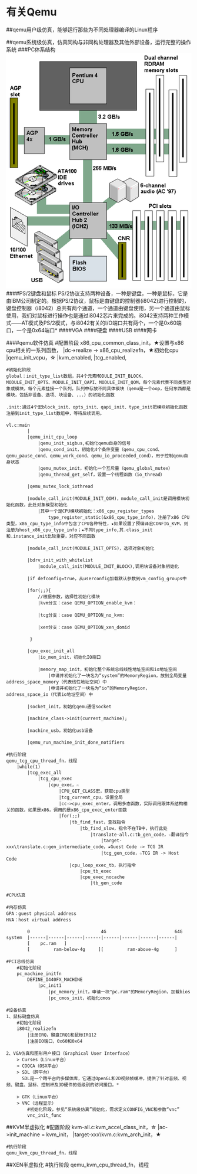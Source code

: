 # 有关Qemu #

##qemu用户级仿真，能够运行那些为不同处理器编译的Linux程序

##qemu系统级仿真，仿真同构与非同构处理器及其他外部设备，运行完整的操作系统 
###PC体系结构
   ![PC体系结构](../doc/pc.gif)
####PS/2键盘和鼠标
PS/2协议支持两种设备，一种是键盘，一种是鼠标，它是由IBM公司制定的。根据PS/2协议，鼠标是由键盘的控制器(i8042)进行控制的，键盘控制器（i8042）总共有两个通道，一个通道由键盘使用，另一个通道由鼠标使用，我们对鼠标进行操作也是通过i8042芯片来完成的。i8042支持两种工作模式——AT模式及PS/2模式，与i8042有关的I/O端口共有两个，一个是0x60端口，一个是0x64端口*
####VGA
####硬盘
####USB
####网卡

####qemu软件仿真
	#配置阶段
	x86_cpu_common_class_init，★设置与x86 cpu相关的一系列函数，
		|dc->realize -> x86_cpu_realizefn，★初始化cpu
							|qemu_init_vcpu，☆
								|kvm_enabled,
								|tcg_enabled,
						
	#初始化阶段
	global：init_type_list数组，共4个元素MODULE_INIT_BLOCK、MODULE_INIT_OPTS、MODULE_INIT_QAPI、MODULE_INIT_QOM，每个元素代表不同类型对象或模块，每个元素挂接一个队列，队列中存放不同具体模块（qemu是一个oop，任何东西都是模块，包括非设备、选项、块设备、...）的初始化函数
	
	.init:通过4个宏block_init、opts_init、qapi_init、type_init把模块初始化函数注册到init_type_list数组中，等待后续调用。
		
	vl.c:main
			|
			|qemu_init_cpu_loop
				|qemu_init_sigbus,初始化qemu自身的信号
				|qemu_cond_init，初始化4个条件变量（qemu_cpu_cond、qemu_pause_cond、qemu_work_cond、qemu_io_proceeded_cond），用于控制qemu自身状态
				|qemu_mutex_init，初始化一个互斥量（qemu_global_mutex）
				|qemu_thread_get_self，设置一个线程函数（io_thread）
			
			|qemu_mutex_lock_iothread

			|module_call_init(MODULE_INIT_QOM)，module_call_init是调用模块初始化函数，此处对象模型初始化
				|其中一个是CPU模块初始化：x86_cpu_register_types
					type_register_static(&x86_cpu_type_info)，注册了x86 CPU类型，x86_cpu_type_info中包含了CPU各种特性，★如果设置了预编译宏CONFIG_KVM，则注册为host_x86_cpu_type_info；★不同type_info,其.class_init和.instance_init比较重要，对应不同函数 

			|module_call_init(MODULE_INIT_OPTS)，选项对象初始化

			|bdrv_init_with_whitelist
				|module_call_init(MODULE_INIT_BLOCK),调用块设备对象初始化

			|if defconfig=true，从userconfig加载默认参数到vm_config_groups中
			
			|for(;;){
				//根据参数，选择性初始化模块
				|kvm分支：case QEMU_OPTION_enable_kvm：
				
				|tcg分支：case QEMU_OPTION_no_kvm:

				|xen分支：case QEMU_OPTION_xen_domid
					
			 }

			|cpu_exec_init_all
				|io_mem_init，初始化IO端口
				
				|memory_map_init，初始化整个系统总线线性地址空间和io地址空间
					|申请并初始化了一块名为“system”的MemoryRegion，放到全局变量address_space_memory（代表线性地址空间）中
					|申请并初始化了一块名为“io”的MemoryRegion，address_space_io（代表io地址空间）中

			|socket_init，初始化qemu通信socket

			|machine_class->init(current_machine);

			|machine_usb，初始化usb设备

			|qemu_run_machine_init_done_notifiers
		
	#执行阶段
	qemu_tcg_cpu_thread_fn，线程
		|while(1)
			|tcg_exec_all
				|tcg_cpu_exec
					|cpu_exec，☆
						|CPU_GET_CLASS宏，获取cpu类型
						|tcg_current_cpu，设置全局
						|cc->cpu_exec_enter，调用多态函数，实际调用跟体系结构相关的函数，如果是x86，调用的是x86_cpu_exec_enter函数
						|for(;;)
							|tb_find_fast，查找指令
								|tb_find_slow，指令不在TB中，执行此处
									|translate-all.c:tb_gen_code，☆翻译指令
										|target-xxx\translate.c:gen_intermediate_code，★Guest Code -> TCG IR
										|tcg_gen_code，☆TCG IR -> Host Code
							|cpu_loop_exec_tb，执行指令
								|cpu_tb_exec
								|cpu_exec_nocache
									|tb_gen_code

	#CPU仿真

	#内存仿真
	GPA：guest physical address
	HVA：host virtual address
	
			0			  		 		4G							64G
	system	|------|------|------|------|------|------|------|------|
			[    pc.ram   ]
			[         ram-below-4g     ][         ram-above-4g      ]        

	#PCI总线仿真
		#初始化阶段
		pc_machine_initfn
			DEFINE_I440FX_MACHINE
				|pc_init1
					|pc_memory_init，申请一块"pc.ram"的MemoryRegion，加载bios
					|pc_cmos_init，初始化cmos

	#设备仿真
	1、鼠标键盘仿真
		#初始化阶段
		i8042_realizefn
			|注册IRQ，键盘IRQ1和鼠标IRQ12
			|注册IO端口，0x60和0x64

	2、VGA仿真和图形用户接口（Graphical User Interface）
		> Curses（Linux平台）
		> COOCA（OSX平台）
		> SDL（跨平台）
		  SDL是一个跨平台的多媒体库，它通过OpenGL和2D视频帧缓冲，提供了针对音频、视频、键盘、鼠标、控制杆及3D硬件的低级别的访问接口。*

		> GTK（Linux平台）
		> VNC（远程显示）
			#初始化阶段，参见“系统级仿真”初始化，需求定义CONFIG_VNC和参数“vnc”
			vnc_init_func

##KVM半虚拟化
	#配置阶段
	kvm-all.c:kvm_accel_class_init，☆
		|ac->init_machine = kvm_init，
			|target-xxx\kvm.c:kvm_arch_init，★

	#执行阶段
	qemu_kvm_cpu_thread_fn，线程

##XEN半虚拟化
	#执行阶段
	qemu_kvm_cpu_thread_fn，线程
